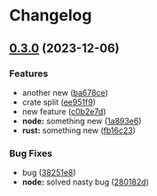 # Changelog

## [0.3.0](https://github.com/gabrik/release-learning-2/compare/b-crate-v0.2.23...b-crate-v0.3.0) (2023-12-06)


### Features

* another new ([ba678ce](https://github.com/gabrik/release-learning-2/commit/ba678cea9804148f88261381c12e9563a17107e8))
* crate split ([ee951f9](https://github.com/gabrik/release-learning-2/commit/ee951f95a3229a584504922ad3b4ac0f2ef6b8d7))
* new feature ([c0b2e7d](https://github.com/gabrik/release-learning-2/commit/c0b2e7df780a4a40b765ad28662952b53782ae81))
* **node:** something new ([1a893e6](https://github.com/gabrik/release-learning-2/commit/1a893e691dc8c5671180dc895cb35275ea099993))
* **rust:** something new ([fb16c23](https://github.com/gabrik/release-learning-2/commit/fb16c23bcc9c226bef7c7b9668b153d55f2d79e8))


### Bug Fixes

* bug ([38251e8](https://github.com/gabrik/release-learning-2/commit/38251e842e4843b804c4798c9848c845f5bc8ba7))
* **node:** solved nasty bug ([280182d](https://github.com/gabrik/release-learning-2/commit/280182d7fda39b0e6677320cc1161ee1dedd39ad))
